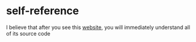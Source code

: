 # self-reference

 I believe that after you see this [website](self-reference.netlify.app/), you will immediately understand all of its source code
